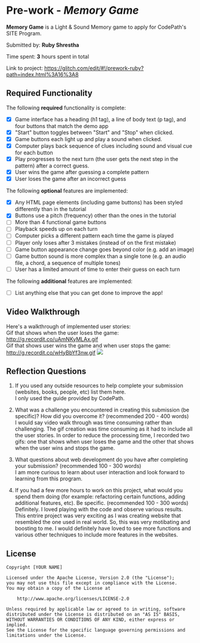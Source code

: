 # Pre-work - *Memory Game*

**Memory Game** is a Light & Sound Memory game to apply for CodePath's SITE Program. 

Submitted by: **Ruby Shrestha**

Time spent: **3** hours spent in total

Link to project: https://glitch.com/edit/#!/prework-ruby?path=index.html%3A16%3A8

## Required Functionality

The following **required** functionality is complete:

* [X] Game interface has a heading (h1 tag), a line of body text (p tag), and four buttons that match the demo app
* [X] "Start" button toggles between "Start" and "Stop" when clicked. 
* [X] Game buttons each light up and play a sound when clicked. 
* [X] Computer plays back sequence of clues including sound and visual cue for each button
* [X] Play progresses to the next turn (the user gets the next step in the pattern) after a correct guess. 
* [X] User wins the game after guessing a complete pattern
* [X] User loses the game after an incorrect guess

The following **optional** features are implemented:

* [X] Any HTML page elements (including game buttons) has been styled differently than in the tutorial
* [X] Buttons use a pitch (frequency) other than the ones in the tutorial
* [ ] More than 4 functional game buttons
* [ ] Playback speeds up on each turn
* [ ] Computer picks a different pattern each time the game is played
* [ ] Player only loses after 3 mistakes (instead of on the first mistake)
* [ ] Game button appearance change goes beyond color (e.g. add an image)
* [ ] Game button sound is more complex than a single tone (e.g. an audio file, a chord, a sequence of multiple tones)
* [ ] User has a limited amount of time to enter their guess on each turn

The following **additional** features are implemented:

- [ ] List anything else that you can get done to improve the app!

## Video Walkthrough

Here's a walkthrough of implemented user stories:
<br>Gif that shows when the user loses the game: http://g.recordit.co/uAmNKyMLAx.gif
<br>Gif that shows user wins the game and when user stops the game: http://g.recordit.co/wHyBbYf3nw.gif
![](your-link-here)


## Reflection Questions
1. If you used any outside resources to help complete your submission (websites, books, people, etc) list them here. 
<br>I only used the guide provided by CodePath.

2. What was a challenge you encountered in creating this submission (be specific)? How did you overcome it? (recommended 200 - 400 words) 
<br>I would say video walk through was time consuming rather than challenging. The gif creation was time consuming as it had to include all the user stories. In order to reduce the processing time, I recorded two gifs: one that shows when user loses the game and the other that shows when the user wins and stops the game.  

3. What questions about web development do you have after completing your submission? (recommended 100 - 300 words) 
<br>I am more curious to learn about user interaction and look forward to learning from this program.

4. If you had a few more hours to work on this project, what would you spend them doing (for example: refactoring certain functions, adding additional features, etc). Be specific. (recommended 100 - 300 words) 
<br>Definitely. I loved playing with the code and observe various results. This entrire project was very exciting as I was creating website that resembled the one used in real world. So, this was very motibating and boosting to me. I would definitely have loved to see more functions and various other techniques to include more features in the websites.


## License

    Copyright [YOUR NAME]

    Licensed under the Apache License, Version 2.0 (the "License");
    you may not use this file except in compliance with the License.
    You may obtain a copy of the License at

        http://www.apache.org/licenses/LICENSE-2.0

    Unless required by applicable law or agreed to in writing, software
    distributed under the License is distributed on an "AS IS" BASIS,
    WITHOUT WARRANTIES OR CONDITIONS OF ANY KIND, either express or implied.
    See the License for the specific language governing permissions and
    limitations under the License.